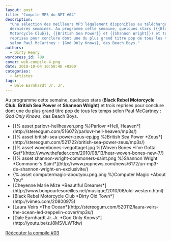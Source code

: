 ```yaml
---
layout: post
title: "Compile MP3 du NET #04"
description:
  "Une sélection des meilleurs MP3 légalement disponibles au téléchargement des
  dernières semaines. Au programme cette semaine, quelques stars ({{Black Rebel
  Motorcycle Club}}, {{British Sea Power}} et {{Shannon Wright}}) et trois
  reprises pour conclure dont une du plus grand titre pop de tous les temps
  selon Paul McCartney : {God Only Knows}, des Beach Boys."
authors:
  - Dirty Henry
wordpress_id: 709
cover: web-compile-4.png
date: 2010-10-04 10:58:46 +0200
categories:
  - Artistes
tags:
  - Dale Earnhardt Jr. Jr.
---
```


Au programme cette semaine, quelques stars (**Black Rebel Motorcycle Club**,
**British Sea Power** et **Shannon Wright**) et trois reprises pour conclure
dont une du plus grand titre pop de tous les temps selon Paul McCartney : _God
Only Knows_, des Beach Boys.

<ul class="polaroids">

<li><div class="polaroid">[{% asset parlovr-hellheaven.png %}Parlovr
*Hell, Heaven*](http://stereogum.com/516072/parlovr-hell-heaven/mp3s/)</div></li>

<li><div class="polaroid">[{% asset british-sea-power-zeus-ep.jpg %}British Sea Power
*Zeus*](http://stereogum.com/521722/british-sea-power-zeus/mp3s/)</div></li>

<li><div class="polaroid">[{% asset wovenbones-ivegottaget.jpg %}Woven Bones
*I’ve Gotta Get*](http://www.thefader.com/2010/08/13/hear-woven-bones-new-7/)</div></li>

<li><div class="polaroid">[{% asset shannon-wright-commoners-saint.png %}Shannon Wright
*Commoner’s Saint*](http://www.popnews.com/news/6172/un-mp3-de-shannon-wright-en-exclusivite/)</div></li>

<li><div class="polaroid">{% asset computermagic-aboutyou.png.png %}Computer Magic
*About You*</div></li>

<li><div class="polaroid">[<img407>Cheyenne Marie Mize
*Beautiful Dreamer*](http://www.bonpourlesoreilles.net/musique/2010/08/old-western.html)</div></li>

<li><div class="polaroid">[<img408>Black Rebel Motorcycle Club
*Dirty Old Town*](http://vimeo.com/20800975)</div></li>

<li><div class="polaroid">[<img409>Laura Veirs
*The Ocean*](http://stereogum.com/520112/laura-veirs-the-ocean-led-zeppelin-cover/mp3s/)</div></li>

<li><div class="polaroid">[<img402>Dale Earnhardt Jr. Jr.
*God Only Knows*](http://youtu.be/zJ8MSVLWTdw)</div></li>

</ul>

[Réécouter la compile #03](706)
